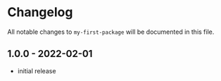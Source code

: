 # Changelog

All notable changes to `my-first-package` will be documented in this file.

## 1.0.0 - 2022-02-01

- initial release

